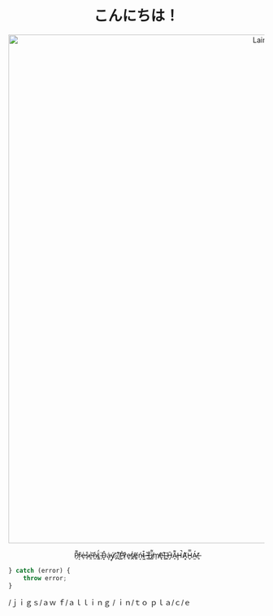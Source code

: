 <h1 align="center">こんにちは！</h1>
<!-- <h3 align="center">ｓｏｆｔｗａｒｅ &nbsp;&nbsp;&nbsp;    ｄｅｖｅｌｏｐｅｒ   &nbsp;&nbsp; |  &nbsp;&nbsp;  ｇｒａｐｈｉｃ  &nbsp;&nbsp;&nbsp;  ｄｅｓｉｇｎｅｒ </h3> -->
<!-- <h3 align="center"><a href="https://www.buymeacoffee.com/jeooo" target="_blank"><img src="https://www.buymeacoffee.com/assets/img/custom_images/orange_img.png" alt="Buy Me A Coffee" style="height: 41px !important;width: 174px !important;box-shadow: 0px 3px 2px 0px rgba(190, 190, 190, 0.5) !important;-webkit-box-shadow: 0px 3px 2px 0px rgba(190, 190, 190, 0.5) !important;" ></a> </h3> -->

<div align="center"> 
  
<!-- <img src="https://media2.giphy.com/media/vP5gXvSXJ2olG/giphy.gif?cid=6c09b952d789072m9no604a8a3192r403m2ogrkc3ofo5dhr&ep=v1_gifs_search&rid=giphy.gif&ct=g" alt="Lain GIF" width="1000px" /> -->
<img src="https://animerants.net/wp-content/uploads/2020/09/serial-experiments-lain-2.gif?w=400" alt="Lain GIF" width="1000px" />


</div>

<p align="center"> P̸̜͌r̷͔̎e̶̜͑s̷̜͒e̶̯͝ǹ̷̼ẗ̴͇́ ̵̹̈D̴͙̂ȧ̵͎ý̸̥.̷̞̒.̸̠̊ ̸̺͠P̵̬͐ṛ̷͌e̴̘̕s̸̪̾ë̸͚ń̵͔t̴͖͒ ̶̜͛T̶̻̆i̸̻͌m̸̩̕ē̵̢!̷̳͠ ̴̯̀H̶̡̄A̷̞͌Ḩ̴̚A̸͓͛H̴̬̿Á̷̫!̶̥̓ </p>

<!-- ### Socials -->
<!-- - [Linkedin](https://www.linkedin.com/in/jeoooo/) --?
<!-- - [Github](https://github.com/jeocarlolubao) -->
<!-- - [Behance](https://www.behance.net/jeolubao) -->
<!-- - [My Portfolio!!!](https://jeoooo.github.io/portfolio) -->

<!-- 🌱 Interested in learning **Game Development, Web Development, Machine Learning, and Algorithmic Music.** -->

<!-- 🤝 Looking for help with **GameState Integration for Video Games, Mobile Development, Python, Django, and Fullstack Development** -->

<!-- --- -->
```js
} catch (error) {
    throw error;
}
```

/ｊｉｇｓ/ａｗ   ｆ/ａｌｌｉｎｇ /   ｉｎ/ｔｏ   ｐｌａ/ｃ/ｅ

<!--  ⚙️ [My VSCode Settings](https://github.com/jeoooo/jeooo-vscode-settings)                   -->

<!--   ⚙️ [My Android Studio Settings](https://github.com/jeoooo/jeooo-android-studio-settings)  -->
